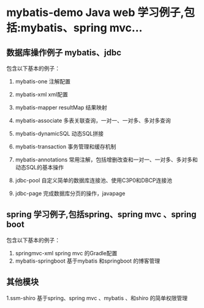 # mybatis-demo Java web 学习例子,包括:mybatis、spring mvc...

数据库操作例子 mybatis、jdbc
---

包含以下基本的例子：

1. mybatis-one  注解配置
2. mybatis-xml  xml配置
3. mybatis-mapper resultMap 结果映射
4. mybatis-associate  多表关联查询，一对一、一对多、多对多查询
5. mybatis-dynamicSQL  动态SQL拼接
6. mybatis-transaction  事务管理和缓存机制
7. mybatis-annotations 常用注解，包括增删改查和一对一、一对多、多对多和动态SQL的基本操作

8. jdbc-pool 自定义简单的数据库连接池、使用C3P0和DBCP连接池 
9. jdbc-page 完成数据库分页的操作，javapage

spring 学习例子,包括spring、spring mvc 、spring boot
---
包含以下基本的例子：
1. springmvc-xml spring mvc 的Gradle配置
2. mybatis-springboot 基于mybatis 和springboot 的博客管理

其他模块
---
1.ssm-shiro 基于spring、spring mvc 、mybatis 、和shiro 的简单权限管理


